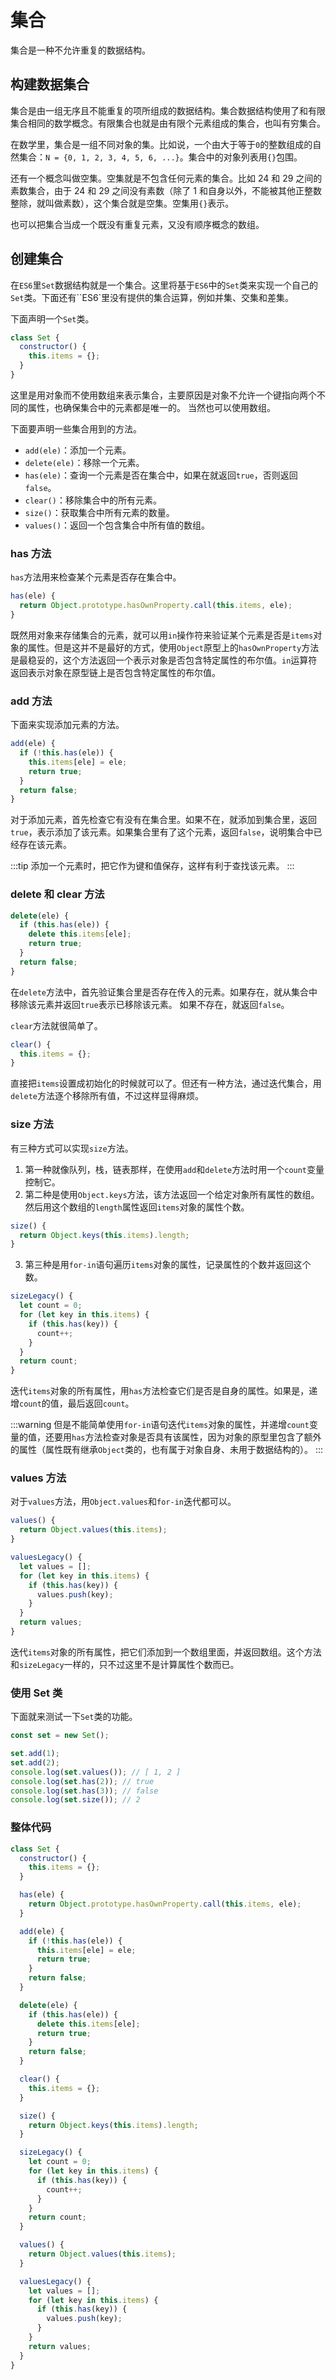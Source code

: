 # 集合

集合是一种不允许重复的数据结构。

## 构建数据集合

集合是由一组无序且不能重复的项所组成的数据结构。集合数据结构使用了和有限集合相同的数学概念。有限集合也就是由有限个元素组成的集合，也叫有穷集合。

在数学里，集合是一组不同对象的集。比如说，一个由大于等于`0`的整数组成的自然集合：`N = {0, 1, 2, 3, 4, 5, 6, ...}`。集合中的对象列表用`{}`包围。

还有一个概念叫做空集。空集就是不包含任何元素的集合。比如 24 和 29 之间的素数集合，由于 24 和 29 之间没有素数（除了 1 和自身以外，不能被其他正整数整除，就叫做素数），这个集合就是空集。空集用`{}`表示。

也可以把集合当成一个既没有重复元素，又没有顺序概念的数组。

## 创建集合

在`ES6`里`Set`数据结构就是一个集合。这里将基于`ES6`中的`Set`类来实现一个自己的`Set`类。下面还有``ES6`里没有提供的集合运算，例如并集、交集和差集。

下面声明一个`Set`类。

```js
class Set {
  constructor() {
    this.items = {};
  }
}
```

这里是用对象而不使用数组来表示集合，主要原因是对象不允许一个键指向两个不同的属性，也确保集合中的元素都是唯一的。
当然也可以使用数组。

下面要声明一些集合用到的方法。

- `add(ele)`：添加一个元素。
- `delete(ele)`：移除一个元素。
- `has(ele)`：查询一个元素是否在集合中，如果在就返回`true`，否则返回`false`。
- `clear()`：移除集合中的所有元素。
- `size()`：获取集合中所有元素的数量。
- `values()`：返回一个包含集合中所有值的数组。

### has 方法

`has`方法用来检查某个元素是否存在集合中。

```js
has(ele) {
  return Object.prototype.hasOwnProperty.call(this.items, ele);
}
```

既然用对象来存储集合的元素，就可以用`in`操作符来验证某个元素是否是`items`对象的属性。但是这并不是最好的方式，使用`Object`原型上的`hasOwnProperty`方法是最稳妥的，这个方法返回一个表示对象是否包含特定属性的布尔值。`in`运算符返回表示对象在原型链上是否包含特定属性的布尔值。

### add 方法

下面来实现添加元素的方法。

```js
add(ele) {
  if (!this.has(ele)) {
    this.items[ele] = ele;
    return true;
  }
  return false;
}
```

对于添加元素，首先检查它有没有在集合里。如果不在，就添加到集合里，返回`true`，表示添加了该元素。如果集合里有了这个元素，返回`false`，说明集合中已经存在该元素。

:::tip
添加一个元素时，把它作为键和值保存，这样有利于查找该元素。
:::

### delete 和 clear 方法

```js
delete(ele) {
  if (this.has(ele)) {
    delete this.items[ele];
    return true;
  }
  return false;
}
```

在`delete`方法中，首先验证集合里是否存在传入的元素。如果存在，就从集合中移除该元素并返回`true`表示已移除该元素。
如果不存在，就返回`false`。

`clear`方法就很简单了。

```js
clear() {
  this.items = {};
}
```

直接把`items`设置成初始化的时候就可以了。但还有一种方法，通过迭代集合，用`delete`方法逐个移除所有值，不过这样显得麻烦。

### size 方法

有三种方式可以实现`size`方法。

1. 第一种就像队列，栈，链表那样，在使用`add`和`delete`方法时用一个`count`变量控制它。
2. 第二种是使用`Object.keys`方法，该方法返回一个给定对象所有属性的数组。然后用这个数组的`length`属性返回`items`对象的属性个数。

```js
size() {
  return Object.keys(this.items).length;
}
```

3. 第三种是用`for-in`语句遍历`items`对象的属性，记录属性的个数并返回这个数。

```js
sizeLegacy() {
  let count = 0;
  for (let key in this.items) {
    if (this.has(key)) {
      count++;
    }
  }
  return count;
}
```

迭代`items`对象的所有属性，用`has`方法检查它们是否是自身的属性。如果是，递增`count`的值，最后返回`count`。

:::warning
但是不能简单使用`for-in`语句迭代`items`对象的属性，并递增`count`变量的值，还要用`has`方法检查对象是否具有该属性，因为对象的原型里包含了额外的属性（属性既有继承`Object`类的，也有属于对象自身、未用于数据结构的）。
:::

### values 方法

对于`values`方法，用`Object.values`和`for-in`迭代都可以。

```js
values() {
  return Object.values(this.items);
}

valuesLegacy() {
  let values = [];
  for (let key in this.items) {
    if (this.has(key)) {
      values.push(key);
    }
  }
  return values;
}
```

迭代`items`对象的所有属性，把它们添加到一个数组里面，并返回数组。这个方法和`sizeLegacy`一样的，只不过这里不是计算属性个数而已。

### 使用 Set 类

下面就来测试一下`Set`类的功能。

```js
const set = new Set();

set.add(1);
set.add(2);
console.log(set.values()); // [ 1, 2 ]
console.log(set.has(2)); // true
console.log(set.has(3)); // false
console.log(set.size()); // 2
```

### 整体代码

```js
class Set {
  constructor() {
    this.items = {};
  }

  has(ele) {
    return Object.prototype.hasOwnProperty.call(this.items, ele);
  }

  add(ele) {
    if (!this.has(ele)) {
      this.items[ele] = ele;
      return true;
    }
    return false;
  }

  delete(ele) {
    if (this.has(ele)) {
      delete this.items[ele];
      return true;
    }
    return false;
  }

  clear() {
    this.items = {};
  }

  size() {
    return Object.keys(this.items).length;
  }

  sizeLegacy() {
    let count = 0;
    for (let key in this.items) {
      if (this.has(key)) {
        count++;
      }
    }
    return count;
  }

  values() {
    return Object.values(this.items);
  }

  valuesLegacy() {
    let values = [];
    for (let key in this.items) {
      if (this.has(key)) {
        values.push(key);
      }
    }
    return values;
  }
}
```
